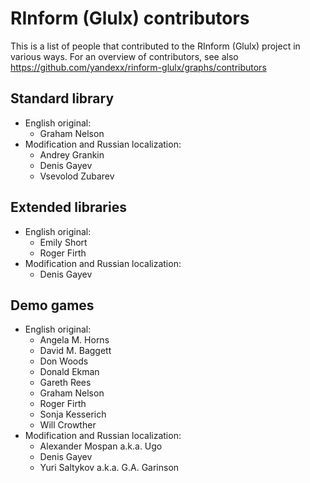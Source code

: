 # RInform (Glulx) contributors

This is a list of people that contributed to the RInform (Glulx) project
in various ways. For an overview of contributors, see also
https://github.com/yandexx/rinform-glulx/graphs/contributors

## Standard library

* English original:
	- Graham Nelson
* Modification and Russian localization:
	- Andrey Grankin
	- Denis Gayev
	- Vsevolod Zubarev

## Extended libraries

* English original:
	- Emily Short
	- Roger Firth
* Modification and Russian localization:
	- Denis Gayev

## Demo games

* English original:
	- Angela M. Horns
	- David M. Baggett
	- Don Woods
	- Donald Ekman
	- Gareth Rees
	- Graham Nelson
	- Roger Firth
	- Sonja Kesserich
	- Will Crowther
* Modification and Russian localization:
	- Alexander Mospan a.k.a. Ugo
	- Denis Gayev
	- Yuri Saltykov a.k.a. G.A. Garinson
